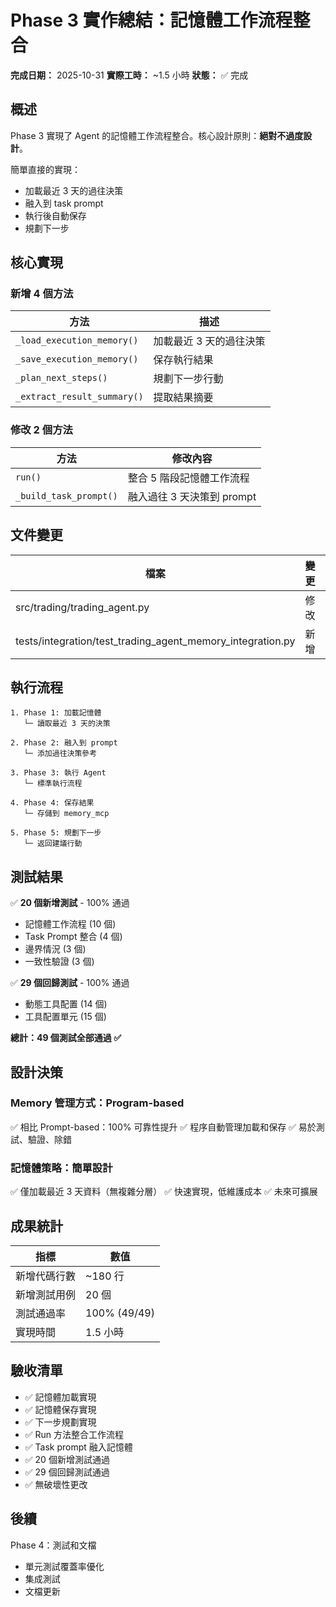 # Phase 3 實作總結：記憶體工作流程整合

**完成日期：** 2025-10-31
**實際工時：** ~1.5 小時
**狀態：** ✅ 完成

## 概述

Phase 3 實現了 Agent 的記憶體工作流程整合。核心設計原則：**絕對不過度設計**。

簡單直接的實現：
- 加載最近 3 天的過往決策
- 融入到 task prompt
- 執行後自動保存
- 規劃下一步

## 核心實現

### 新增 4 個方法

| 方法 | 描述 |
|------|------|
| `_load_execution_memory()` | 加載最近 3 天的過往決策 |
| `_save_execution_memory()` | 保存執行結果 |
| `_plan_next_steps()` | 規劃下一步行動 |
| `_extract_result_summary()` | 提取結果摘要 |

### 修改 2 個方法

| 方法 | 修改內容 |
|------|--------|
| `run()` | 整合 5 階段記憶體工作流程 |
| `_build_task_prompt()` | 融入過往 3 天決策到 prompt |

## 文件變更

| 檔案 | 變更 | 行數 |
|------|------|------|
| src/trading/trading_agent.py | 修改 | +180 |
| tests/integration/test_trading_agent_memory_integration.py | 新增 | 340 |

## 執行流程

```
1. Phase 1: 加載記憶體
   └─ 讀取最近 3 天的決策

2. Phase 2: 融入到 prompt
   └─ 添加過往決策參考

3. Phase 3: 執行 Agent
   └─ 標準執行流程

4. Phase 4: 保存結果
   └─ 存儲到 memory_mcp

5. Phase 5: 規劃下一步
   └─ 返回建議行動
```

## 測試結果

✅ **20 個新增測試** - 100% 通過
- 記憶體工作流程 (10 個)
- Task Prompt 整合 (4 個)
- 邊界情況 (3 個)
- 一致性驗證 (3 個)

✅ **29 個回歸測試** - 100% 通過
- 動態工具配置 (14 個)
- 工具配置單元 (15 個)

**總計：49 個測試全部通過 ✅**

## 設計決策

### Memory 管理方式：Program-based
✅ 相比 Prompt-based：100% 可靠性提升
✅ 程序自動管理加載和保存
✅ 易於測試、驗證、除錯

### 記憶體策略：簡單設計
✅ 僅加載最近 3 天資料（無複雜分層）
✅ 快速實現，低維護成本
✅ 未來可擴展

## 成果統計

| 指標 | 數值 |
|------|------|
| 新增代碼行數 | ~180 行 |
| 新增測試用例 | 20 個 |
| 測試通過率 | 100% (49/49) |
| 實現時間 | 1.5 小時 |

## 驗收清單

- ✅ 記憶體加載實現
- ✅ 記憶體保存實現
- ✅ 下一步規劃實現
- ✅ Run 方法整合工作流程
- ✅ Task prompt 融入記憶體
- ✅ 20 個新增測試通過
- ✅ 29 個回歸測試通過
- ✅ 無破壞性更改

## 後續

Phase 4：測試和文檔
- 單元測試覆蓋率優化
- 集成測試
- 文檔更新
